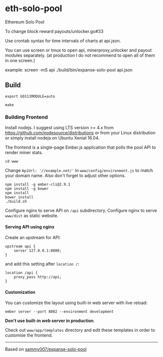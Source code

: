 # eth-solo-pool
Ethereum Solo Pool

To change block reward  payouts/unlocker.go#33 

Use crontab syntax for time intervals of charts at api.json.

You can use screen or tmux to open api, minerproxy,unlocker and payout modules separately. (at production I do not recommend to open all of them in one screen.)

example:
screen -mS api ./build/bin/expanse-solo-pool api.json

## Build
```
export GO111MODULE=auto
```
```
make
```

### Building Frontend

Install nodejs. I suggest using LTS version >= 4.x from https://github.com/nodesource/distributions or from your Linux distribution or simply install nodejs on Ubuntu Xenial 16.04.

The frontend is a single-page Ember.js application that polls the pool API to render miner stats.

    cd www

Change <code>ApiUrl: '//example.net/'</code> in <code>www/config/environment.js</code> to match your domain name. Also don't forget to adjust other options.

    npm install -g ember-cli@2.9.1
    npm install -g bower
    npm install
    bower install
    ./build.sh

Configure nginx to serve API on <code>/api</code> subdirectory.
Configure nginx to serve <code>www/dist</code> as static website.

#### Serving API using nginx

Create an upstream for API:

    upstream api {
        server 127.0.0.1:8080;
    }

and add this setting after <code>location /</code>:

    location /api {
        proxy_pass http://api;
    }

#### Customization

You can customize the layout using built-in web server with live reload:

    ember server --port 8082 --environment development

**Don't use built-in web server in production**.

Check out <code>www/app/templates</code> directory and edit these templates
in order to customise the frontend.

_______________
Based on [sammy007/expanse-solo-pool](https://github.com/sammy007/expanse-solo-pool) 
